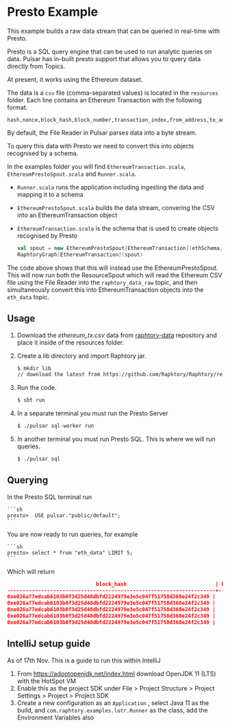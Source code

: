 # Presto Example

This example builds a raw data stream that can be queried in real-time with Presto. 

Presto is a SQL query engine that can be used to run analytic queries on data. 
Pulsar has in-built presto support that allows you to query data directly from Topics.

At present, it works using the Ethereum dataset. 

The data is a `csv` file (comma-separated values) is located in the `resources` folder.
Each line contains an Ethereum Transaction with the following format.

``` 
hash,nonce,block_hash,block_number,transaction_index,from_address,to_address,value,gas,gas_price,input,block_timestamp,max_fee_per_gas,max_priority_fee_per_gas,transaction_type
```

By default, the File Reader in Pulsar parses data into a byte stream. 

To query this data with Presto we need to convert this into objects recognised by a schema.

In the examples folder you will find `EthereumTransaction.scala`, `EthereumPrestoSpout.scala`
and `Runner.scala`.

* `Runner.scala` runs the application including ingesting the data and mapping it to a schema
* `EthereumPrestoSpout.scala` builds the data stream, convering the CSV into an EthereumTransaction object
* `EthereumTransaction.scala` is the schema that is used to create objects recognised by Presto

   ```scala 
   val spout = new EthereumPrestoSpout[EthereumTransaction](ethSchema, "ethereum_tx.csv")
   RaphtoryGraph[EthereumTransaction](spout)
   ```

The code above shows that this will instead use the EthereumPrestoSpout. 
This will now run both the ResourceSpout which will read the Ethereum CSV file 
using the File Reader into the `raphtory_data_raw` topic, and then 
simultaneously convert this into EthereumTransaction objects into the `eth_data` 
topic.

## Usage

1. Download the _ethereum_tx.csv_ data from [raphtory-data](https://github.com/Raphtory/Data) repository and place it inside of the resources folder.

2. Create a lib directory and import Raphtory jar.

    ```sh
   $ mkdir lib
   // download the latest from https://github.com/Raphtory/Raphtory/releases/latest
    ```
3. Run the code.

    ```sh
    $ sbt run
    ```
   
4. In a separate terminal you must run the Presto Server 

    ```sh
    $ ./pulsar sql-worker run
    ```

5. In another terminal you must run Presto SQL. 
This is where we will run queries. 

    ```sh
    $ ./pulsar sql
    ```

## Querying

In the Presto SQL terminal run 

    ```sh
    presto>  USE pulsar."public/default";
    ```

You are now ready to run queries, for example

    ```sh
    presto> select * from "eth_data" LIMIT 5;
    ```

Which will return

```json
                             block_hash                             | block_number | block_timestamp |                from_address                |  gas   |  gas_price  |                                hash                                | max_fee_per_gas | max_priority_fee_per_gas |  nonce  |                 to_address                 | transaction_index | transsaction_type |    value     | __partition__ |     __event_time__      |    __publish_time__     | __message_id__ | __sequence_id__ | __producer_name__ |                              __key__                               | __properties__
--------------------------------------------------------------------+--------------+-----------------+--------------------------------------------+--------+-------------+--------------------------------------------------------------------+-----------------+--------------------------+---------+--------------------------------------------+-------------------+-------------------+--------------+---------------+-------------------------+-------------------------+----------------+-----------------+-------------------+--------------------------------------------------------------------+----------------
0xe026a77edcab6103b0f3d25d48dbfd2224979e3e5c047f51758d368e24f2c349 |     10500400 |      1595302464 | 0x3960a3649aa1e985ded1e21cf8d08cfdabbe16ff |  21000 | 88500000000 | 0x0dad6736f7b17d3cfc328e3e768f5f9137de4d739c72e809f8609af552a4683f |                 |                          |       6 | 0x947f707078bbb2d4bfa8a4376c7c73db09e6844a |                 0 |                  0 |      2.42E16 |            -1 | 1970-01-01 01:00:00.000 | 2022-02-02 16:19:38.962 | (12,0,0)       |               0 | standalone-0-42   | 0x0dad6736f7b17d3cfc328e3e768f5f9137de4d739c72e809f8609af552a4683f | {}
0xe026a77edcab6103b0f3d25d48dbfd2224979e3e5c047f51758d368e24f2c349 |     10500400 |      1595302464 | 0x18792b42eba8ae7832ada0c25b9065f8f642c0ab |  42192 | 87000001853 | 0x24f2f8d3bda61a50804cb7722a6e7aff145b4266e7431ae2727beccae0d7d72d |                 |                          |      10 | 0x95a41fb80ca70306e9ecf4e51cea31bd18379c18 |                 1 |                  0 |          0.0 |            -1 | 1970-01-01 01:00:00.000 | 2022-02-02 16:19:38.978 | (12,1,0)       |               1 | standalone-0-42   | 0x24f2f8d3bda61a50804cb7722a6e7aff145b4266e7431ae2727beccae0d7d72d | {}
0xe026a77edcab6103b0f3d25d48dbfd2224979e3e5c047f51758d368e24f2c349 |     10500400 |      1595302464 | 0x1e68f67a8d796a88de11c17f12e6d36c3e81166e |  21000 | 80000000000 | 0x44793ad70294747022de8930db9f0533c014ac3f107185d534ffd7e72187be21 |                 |                          |     264 | 0x1e68f67a8d796a88de11c17f12e6d36c3e81166e |                 2 |                  0 |          0.0 |            -1 | 1970-01-01 01:00:00.000 | 2022-02-02 16:19:38.978 | (12,1,1)       |               2 | standalone-0-42   | 0x44793ad70294747022de8930db9f0533c014ac3f107185d534ffd7e72187be21 | {}
0xe026a77edcab6103b0f3d25d48dbfd2224979e3e5c047f51758d368e24f2c349 |     10500400 |      1595302464 | 0x7598c75ce00fe7a401f46738ec357a6bc73627d2 | 164842 | 80000000000 | 0x8d0ed5528cb216228cffa3896eaf0875de27f97a8d00553aa610b05b884fd9c3 |                 |                          |    2898 | 0x7a250d5630b4cf539739df2c5dacb4c659f2488d |                 3 |                  0 |       5.0E18 |            -1 | 1970-01-01 01:00:00.000 | 2022-02-02 16:19:38.978 | (12,1,2)       |               3 | standalone-0-42   | 0x8d0ed5528cb216228cffa3896eaf0875de27f97a8d00553aa610b05b884fd9c3 | {}
0xe026a77edcab6103b0f3d25d48dbfd2224979e3e5c047f51758d368e24f2c349 |     10500400 |      1595302464 | 0x3f5ce5fbfe3e9af3971dd833d26ba9b5c936f0be |  21000 | 78000000000 | 0x1507bfff000107392c1c918119ce077af3167b3f1a06a3103a40e5abb77f67c6 |                 |                          | 4670579 | 0xa4e411a2b985492f1b9b997fd55ce8fa970290db |                 4 |                  0 | 3.4092908E19 |            -1 | 1970-01-01 01:00:00.000 | 2022-02-02 16:19:38.978 | (12,1,3)       |               4 | standalone-0-42   | 0x1507bfff000107392c1c918119ce077af3167b3f1a06a3103a40e5abb77f67c6 | {}
```


## IntelliJ setup guide

As of 17th Nov. This is a guide to run this within IntelliJ

1. From https://adoptopenjdk.net/index.html download OpenJDK 11 (LTS) with the HotSpot VM
2. Enable this as the project SDK under File > Project Structure > Project Settings > Project > Project SDK
3. Create a new configuration as an `Application` , select Java 11 as the build, and `com.raphtory.examples.lotr.Runner` as the class, add the Environment Variables also


